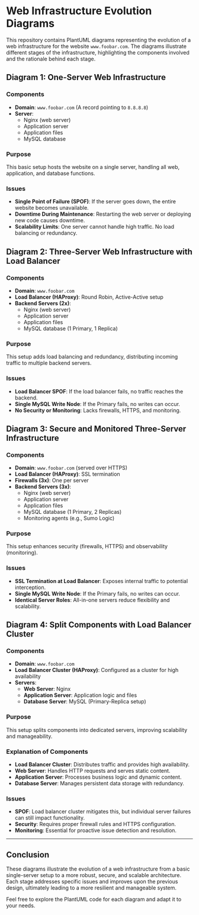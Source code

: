 
# Web Infrastructure Evolution Diagrams

This repository contains PlantUML diagrams representing the evolution of a web infrastructure for the website `www.foobar.com`. The diagrams illustrate different stages of the infrastructure, highlighting the components involved and the rationale behind each stage.

## Diagram 1: One-Server Web Infrastructure

### Components
- **Domain**: `www.foobar.com` (A record pointing to `8.8.8.8`)
- **Server**:
  - Nginx (web server)
  - Application server
  - Application files
  - MySQL database

### Purpose
This basic setup hosts the website on a single server, handling all web, application, and database functions.

### Issues
- **Single Point of Failure (SPOF)**: If the server goes down, the entire website becomes unavailable.
- **Downtime During Maintenance**: Restarting the web server or deploying new code causes downtime.
- **Scalability Limits**: One server cannot handle high traffic. No load balancing or redundancy.

## Diagram 2: Three-Server Web Infrastructure with Load Balancer

### Components
- **Domain**: `www.foobar.com`
- **Load Balancer (HAProxy)**: Round Robin, Active-Active setup
- **Backend Servers (2x)**:
  - Nginx (web server)
  - Application server
  - Application files
  - MySQL database (1 Primary, 1 Replica)

### Purpose
This setup adds load balancing and redundancy, distributing incoming traffic to multiple backend servers.

### Issues
- **Load Balancer SPOF**: If the load balancer fails, no traffic reaches the backend.
- **Single MySQL Write Node**: If the Primary fails, no writes can occur.
- **No Security or Monitoring**: Lacks firewalls, HTTPS, and monitoring.

## Diagram 3: Secure and Monitored Three-Server Infrastructure

### Components
- **Domain**: `www.foobar.com` (served over HTTPS)
- **Load Balancer (HAProxy)**: SSL termination
- **Firewalls (3x)**: One per server
- **Backend Servers (3x)**:
  - Nginx (web server)
  - Application server
  - Application files
  - MySQL database (1 Primary, 2 Replicas)
  - Monitoring agents (e.g., Sumo Logic)

### Purpose
This setup enhances security (firewalls, HTTPS) and observability (monitoring).

### Issues
- **SSL Termination at Load Balancer**: Exposes internal traffic to potential interception.
- **Single MySQL Write Node**: If the Primary fails, no writes can occur.
- **Identical Server Roles**: All-in-one servers reduce flexibility and scalability.

## Diagram 4: Split Components with Load Balancer Cluster

### Components
- **Domain**: `www.foobar.com`
- **Load Balancer Cluster (HAProxy)**: Configured as a cluster for high availability
- **Servers**:
  - **Web Server**: Nginx
  - **Application Server**: Application logic and files
  - **Database Server**: MySQL (Primary-Replica setup)

### Purpose
This setup splits components into dedicated servers, improving scalability and manageability.

### Explanation of Components
- **Load Balancer Cluster**: Distributes traffic and provides high availability.
- **Web Server**: Handles HTTP requests and serves static content.
- **Application Server**: Processes business logic and dynamic content.
- **Database Server**: Manages persistent data storage with redundancy.

### Issues
- **SPOF**: Load balancer cluster mitigates this, but individual server failures can still impact functionality.
- **Security**: Requires proper firewall rules and HTTPS configuration.
- **Monitoring**: Essential for proactive issue detection and resolution.

---

## Conclusion

These diagrams illustrate the evolution of a web infrastructure from a basic single-server setup to a more robust, secure, and scalable architecture. Each stage addresses specific issues and improves upon the previous design, ultimately leading to a more resilient and manageable system.

Feel free to explore the PlantUML code for each diagram and adapt it to your needs.
